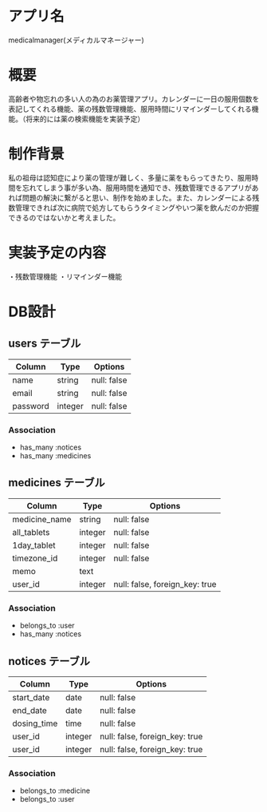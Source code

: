 # アプリ名
medicalmanager(メディカルマネージャー)
# 概要
高齢者や物忘れの多い人の為のお薬管理アプリ。カレンダーに一日の服用個数を表記してくれる機能、薬の残数管理機能、服用時間にリマインダーしてくれる機能。（将来的には薬の検索機能を実装予定）
# 制作背景
私の祖母は認知症により薬の管理が難しく、多量に薬をもらってきたり、服用時間を忘れてしまう事が多い為、服用時間を通知でき、残数管理できるアプリがあれば問題の解決に繋がると思い、制作を始めました。また、カレンダーによる残数管理できれば次に病院で処方してもらうタイミングやいつ薬を飲んだのか把握できるのではないかと考えました。
# 実装予定の内容
・残数管理機能
・リマインダー機能
# DB設計
## users テーブル

| Column   | Type    | Options     |
| -------- | ------- | ----------- |
| name     | string  | null: false |
| email    | string  | null: false |
| password | integer | null: false |

### Association

- has_many :notices
- has_many :medicines

## medicines テーブル

| Column          | Type    | Options                        |
| --------------- | ------- | ------------------------------ |
| medicine_name   | string  | null: false                    |
| all_tablets     | integer | null: false                    |
| 1day_tablet     | integer | null: false                    |
| timezone_id     | integer | null: false                    |
| memo            | text    |                                | 
| user_id         | integer | null: false, foreign_key: true | 

### Association

- belongs_to :user
- has_many :notices

## notices テーブル

| Column      | Type    | Options                        |
| ----------  | ------- | ------------------------------ |
| start_date  | date    | null: false                    |
| end_date    | date    | null: false                    |
| dosing_time | time    | null: false                    |
| user_id     | integer | null: false, foreign_key: true |
| user_id     | integer | null: false, foreign_key: true |

### Association

- belongs_to :medicine
- belongs_to :user
